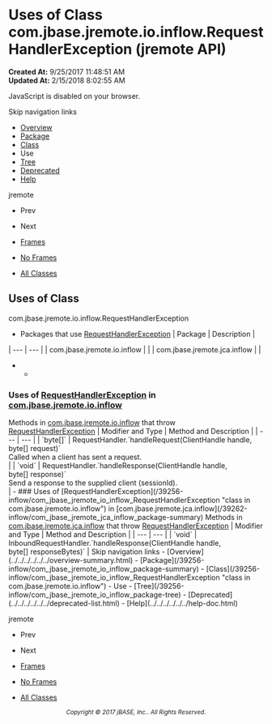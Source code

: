 # Uses of Class com.jbase.jremote.io.inflow.RequestHandlerException (jremote   API)

**Created At:** 9/25/2017 11:48:51 AM  
**Updated At:** 2/15/2018 8:02:55 AM  

<script type="text/javascript"><!--
    try {
        if (location.href.indexOf('is-external=true') == -1) {
            parent.document.title="Uses of Class com.jbase.jremote.io.inflow.RequestHandlerException (jremote   API)";
        }
    }
    catch(err) {
    }
//--></script><noscript><div>JavaScript is disabled on your browser.</div></noscript><!-- ========= START OF TOP NAVBAR ======= -->
<!--   -->
Skip navigation links
<!--   -->
- [Overview](../../../../../../overview-summary.html)
- [Package](/39256-inflow/com_jbase_jremote_io_inflow_package-summary)
- [Class](/39256-inflow/com_jbase_jremote_io_inflow_RequestHandlerException "class in com.jbase.jremote.io.inflow")
- Use
- [Tree](/39256-inflow/com_jbase_jremote_io_inflow_package-tree)
- [Deprecated](../../../../../../deprecated-list.html)
- [Help](../../../../../../help-doc.html)


jremote <br>

- Prev
- Next


- [Frames](../../../../../../index.html?com/jbase/jremote/io/inflow/class-use//39257-class-use/com_jbase_jremote_io_inflow_class-use_RequestHandlerException)
- [No Frames](/39257-class-use/com_jbase_jremote_io_inflow_class-use_RequestHandlerException)


- [All Classes](../../../../../../allclasses-noframe.html)


<script type="text/javascript"><!--
  allClassesLink = document.getElementById("allclasses_navbar_top");
  if(window==top) {
    allClassesLink.style.display = "block";
  }
  else {
    allClassesLink.style.display = "none";
  }
  //--></script>
<!--   -->
<!-- ========= END OF TOP NAVBAR ========= -->
## Uses of Class
com.jbase.jremote.io.inflow.RequestHandlerException

- <caption><span>Packages that use <a href="/39256-inflow/com_jbase_jremote_io_inflow_RequestHandlerException" title="class in com.jbase.jremote.io.inflow">RequestHandlerException</a></span><span class="tabEnd"> </span></caption>| Package | Description |
| --- | --- |
| com.jbase.jremote.io.inflow |   |
| com.jbase.jremote.jca.inflow |   |
- - <!--   -->
### Uses of [RequestHandlerException](/39256-inflow/com_jbase_jremote_io_inflow_RequestHandlerException "class in com.jbase.jremote.io.inflow") in [com.jbase.jremote.io.inflow](/39256-inflow/com_jbase_jremote_io_inflow_package-summary)


<caption><span>Methods in <a href="/39256-inflow/com_jbase_jremote_io_inflow_package-summary">com.jbase.jremote.io.inflow</a> that throw <a href="/39256-inflow/com_jbase_jremote_io_inflow_RequestHandlerException" title="class in com.jbase.jremote.io.inflow">RequestHandlerException</a></span><span class="tabEnd"> </span></caption>| Modifier and Type | Method and Description |
| --- | --- |
| `byte[]` | RequestHandler.`handleRequest(ClientHandle handle,<br>             byte[] request)`<br>Called when a client has sent a request.<br> |
| `void` | RequestHandler.`handleResponse(ClientHandle handle,<br>              byte[] response)`<br>Send a response to the supplied client (sessionId).<br> |
    - <!--   -->
### Uses of [RequestHandlerException](/39256-inflow/com_jbase_jremote_io_inflow_RequestHandlerException "class in com.jbase.jremote.io.inflow") in [com.jbase.jremote.jca.inflow](/39262-inflow/com_jbase_jremote_jca_inflow_package-summary)


<caption><span>Methods in <a href="/39262-inflow/com_jbase_jremote_jca_inflow_package-summary">com.jbase.jremote.jca.inflow</a> that throw <a href="/39256-inflow/com_jbase_jremote_io_inflow_RequestHandlerException" title="class in com.jbase.jremote.io.inflow">RequestHandlerException</a></span><span class="tabEnd"> </span></caption>| Modifier and Type | Method and Description |
| --- | --- |
| `void` | InboundRequestHandler.`handleResponse(ClientHandle handle,<br>              byte[] responseBytes)`  |
<!-- ======= START OF BOTTOM NAVBAR ====== -->
<!--   -->
Skip navigation links
<!--   -->
- [Overview](../../../../../../overview-summary.html)
- [Package](/39256-inflow/com_jbase_jremote_io_inflow_package-summary)
- [Class](/39256-inflow/com_jbase_jremote_io_inflow_RequestHandlerException "class in com.jbase.jremote.io.inflow")
- Use
- [Tree](/39256-inflow/com_jbase_jremote_io_inflow_package-tree)
- [Deprecated](../../../../../../deprecated-list.html)
- [Help](../../../../../../help-doc.html)


jremote <br>

- Prev
- Next


- [Frames](../../../../../../index.html?com/jbase/jremote/io/inflow/class-use//39257-class-use/com_jbase_jremote_io_inflow_class-use_RequestHandlerException)
- [No Frames](/39257-class-use/com_jbase_jremote_io_inflow_class-use_RequestHandlerException)


- [All Classes](../../../../../../allclasses-noframe.html)


<script type="text/javascript"><!--
  allClassesLink = document.getElementById("allclasses_navbar_bottom");
  if(window==top) {
    allClassesLink.style.display = "block";
  }
  else {
    allClassesLink.style.display = "none";
  }
  //--></script>
<!--   -->
<!-- ======== END OF BOTTOM NAVBAR ======= -->
<small>			<center>			<i>Copyright © 2017 jBASE, Inc.. All Rights Reserved.</i>		</center></small>
